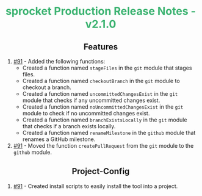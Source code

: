 <h1 align="center" style="color: mediumseagreen;font-weight: bold;">
sprocket Production Release Notes - v2.1.0
</h1>

<h2 align="center" style="font-weight: bold;">Features</h2>

1. [#91](https://github.com/KinsonDigital/sprocket/issues/91) - Added the following functions:
   - Created a function named `stageFiles` in the `git` module that stages files.
   - Created a function named `checkoutBranch` in the `git` module to checkout a branch.
   - Created a function named `uncommittedChangesExist` in the `git` module that checks if any uncommitted changes exist.
   - Created a function named `noUncommittedChangesExist` in the `git` module to check if no uncommitted changes exist.
   - Created a function named `branchExistsLocally` in the `git` module that checks if a branch exists locally.
   - Created a function named `renameMilestone` in the `github` module that renames a GitHub milestone.
2. [#91](https://github.com/KinsonDigital/sprocket/issues/91) - Moved the function `createPullRequest` from the `git` module to the `github` module.


<h2 align="center" style="font-weight: bold;">Project-Config</h2>

1. [#91](https://github.com/KinsonDigital/sprocket/issues/91) - Created install scripts to easily install the tool into a project.
